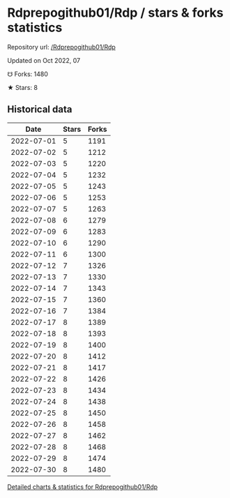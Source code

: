 # Rdprepogithub01/Rdp / stars & forks statistics

Repository url: [/Rdprepogithub01/Rdp](https://github.com/Rdprepogithub01/Rdp)

Updated on Oct 2022, 07

☋ Forks: 1480

★ Stars: 8

## Historical data
| Date | Stars | Forks |
|------|-------|-------|
| 2022-07-01 | 5 | 1191 | 
| 2022-07-02 | 5 | 1212 | 
| 2022-07-03 | 5 | 1220 | 
| 2022-07-04 | 5 | 1232 | 
| 2022-07-05 | 5 | 1243 | 
| 2022-07-06 | 5 | 1253 | 
| 2022-07-07 | 5 | 1263 | 
| 2022-07-08 | 6 | 1279 | 
| 2022-07-09 | 6 | 1283 | 
| 2022-07-10 | 6 | 1290 | 
| 2022-07-11 | 6 | 1300 | 
| 2022-07-12 | 7 | 1326 | 
| 2022-07-13 | 7 | 1330 | 
| 2022-07-14 | 7 | 1343 | 
| 2022-07-15 | 7 | 1360 | 
| 2022-07-16 | 7 | 1384 | 
| 2022-07-17 | 8 | 1389 | 
| 2022-07-18 | 8 | 1393 | 
| 2022-07-19 | 8 | 1400 | 
| 2022-07-20 | 8 | 1412 | 
| 2022-07-21 | 8 | 1417 | 
| 2022-07-22 | 8 | 1426 | 
| 2022-07-23 | 8 | 1434 | 
| 2022-07-24 | 8 | 1438 | 
| 2022-07-25 | 8 | 1450 | 
| 2022-07-26 | 8 | 1458 | 
| 2022-07-27 | 8 | 1462 | 
| 2022-07-28 | 8 | 1468 | 
| 2022-07-29 | 8 | 1474 | 
| 2022-07-30 | 8 | 1480 | 


[Detailed charts & statistics for Rdprepogithub01/Rdp](https://reviewgithub.com/rep/Rdprepogithub01/Rdp)
